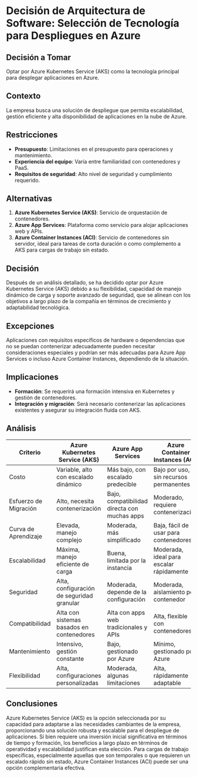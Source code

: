 # Decisión de Arquitectura de Software: Selección de Tecnología para Despliegues en Azure

## Decisión a Tomar
Optar por Azure Kubernetes Service (AKS) como la tecnología principal para desplegar aplicaciones en Azure.

## Contexto
La empresa busca una solución de despliegue que permita escalabilidad, gestión eficiente y alta disponibilidad de aplicaciones en la nube de Azure.

## Restricciones
- **Presupuesto**: Limitaciones en el presupuesto para operaciones y mantenimiento.
- **Experiencia del equipo**: Varía entre familiaridad con contenedores y PaaS.
- **Requisitos de seguridad**: Alto nivel de seguridad y cumplimiento requerido.

## Alternativas
1. **Azure Kubernetes Service (AKS)**: Servicio de orquestación de contenedores.
2. **Azure App Services**: Plataforma como servicio para alojar aplicaciones web y APIs.
3. **Azure Container Instances (ACI)**: Servicio de contenedores sin servidor, ideal para tareas de corta duración o como complemento a AKS para cargas de trabajo sin estado.

## Decisión
Después de un análisis detallado, se ha decidido optar por Azure Kubernetes Service (AKS) debido a su flexibilidad, capacidad de manejo dinámico de carga y soporte avanzado de seguridad, que se alinean con los objetivos a largo plazo de la compañía en términos de crecimiento y adaptabilidad tecnológica.

## Excepciones
Aplicaciones con requisitos específicos de hardware o dependencias que no se puedan contenerizar adecuadamente pueden necesitar consideraciones especiales y podrían ser más adecuadas para Azure App Services o incluso Azure Container Instances, dependiendo de la situación.

## Implicaciones
- **Formación**: Se requerirá una formación intensiva en Kubernetes y gestión de contenedores.
- **Integración y migración**: Será necesario contenerizar las aplicaciones existentes y asegurar su integración fluida con AKS.

## Análisis

| Criterio            | Azure Kubernetes Service (AKS)            | Azure App Services                        | Azure Container Instances (ACI)          |
|---------------------|-------------------------------------------|-------------------------------------------|------------------------------------------|
| Costo               | Variable, alto con escalado dinámico      | Más bajo, con escalado predecible         | Bajo por uso, sin recursos permanentes   |
| Esfuerzo de Migración| Alto, necesita contenerización            | Bajo, compatibilidad directa con muchas apps| Moderado, requiere contenerización      |
| Curva de Aprendizaje| Elevada, manejo complejo                  | Moderada, más simplificado                | Baja, fácil de usar para contenedores   |
| Escalabilidad       | Máxima, manejo eficiente de carga         | Buena, limitada por la instancia          | Moderada, ideal para escalar rápidamente |
| Seguridad           | Alta, configuración de seguridad granular | Moderada, depende de la configuración     | Moderada, aislamiento por contenedor    |
| Compatibilidad      | Alta con sistemas basados en contenedores | Alta con apps web tradicionales y APIs    | Alta, flexible con contenedores         |
| Mantenimiento       | Intensivo, gestión constante              | Bajo, gestionado por Azure                | Mínimo, gestionado por Azure            |
| Flexibilidad        | Alta, configuraciones personalizadas      | Moderada, algunas limitaciones            | Alta, rápidamente adaptable             |

## Conclusiones
Azure Kubernetes Service (AKS) es la opción seleccionada por su capacidad para adaptarse a las necesidades cambiantes de la empresa, proporcionando una solución robusta y escalable para el despliegue de aplicaciones. Si bien requiere una inversión inicial significativa en términos de tiempo y formación, los beneficios a largo plazo en términos de operatividad y escalabilidad justifican esta elección. Para cargas de trabajo específicas, especialmente aquellas que son temporales o que requieren un escalado rápido sin estado, Azure Container Instances (ACI) puede ser una opción complementaria efectiva.
